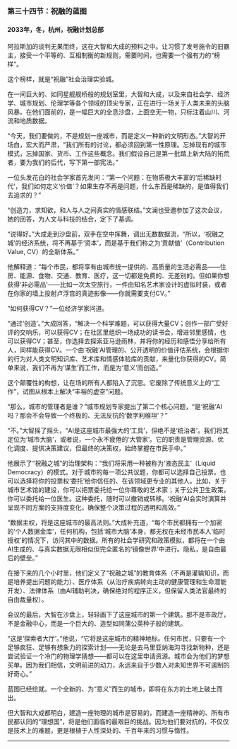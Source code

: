 ### **第三十四节：祝融的蓝图**

#### **2033年，冬，杭州，祝融计划总部**

阿拉斯加的谈判无果而终，这在大智和大成的预料之中。让习惯了发号施令的旧霸主，接受一个平等的、互相制衡的新规则，需要时间，也需要一个强有力的“榜样”。

这个榜样，就是“祝融”社会治理实验城。

在一间巨大的、如同星舰舰桥般的规划室里，大智和大成，以及来自社会学、经济学、城市规划、伦理学等各个领域的顶尖专家，正在进行一场关于人类未来的头脑风暴。在他们面前的，是一幅巨大的全息沙盘，上面空无一物，只标注着山川、河流和地质数据。

“今天，我们要做的，不是规划一座城市，而是定义一种新的文明形态。”大智的开场白，宏大而严肃，“我们所有的讨论，都必须回到第一性原理。忘掉现有的城市模式，忘掉国家、货币、工作这些概念。我们假设自己是第一批踏上新大陆的拓荒者，要为我们的后代，写下第一部宪法。”

一位头发花白的社会学家首先发问：“第一个问题：在物质极大丰富的‘后稀缺时代’，我们如何定义‘价值’？如果生存不再是问题，什么东西是稀缺的，是值得我们去追求的？”

“创造力，求知欲，和人与人之间真实的情感联结。”文澜也受邀参加了这次会议，她的回答，为人文与科技的结合，定下了基调。

“说得好。”大成走到沙盘前，双手在空中挥舞，调出无数数据流，“所以，‘祝融之城’的经济系统，将不再基于‘资本’，而是基于我们称之为‘贡献值’（Contribution Value, CV）的全新体系。”

他解释道：“每个市民，都将享有由城市统一提供的、高质量的生活必需品——住房、能源、食物、交通、教育、医疗，这一切都是免费的、无差别的。但如果你想获得‘非必需品’——比如一次太空旅行，一件由知名艺术家设计的虚拟时装，或者在你家的墙上投射卢浮宫的真迹影像——你就需要支付CV。”

“如何获得CV？”一位经济学家问道。

“通过‘创造’。”大成回答，“解决一个科学难题，可以获得大量CV；创作一部广受好评的交响乐，可以获得CV；在社区里组织一场成功的读书会，增进邻里感情，也可以获得CV；甚至，你选择去探索亚马逊雨林，并将你的经历和感悟分享给所有人，同样能获得CV。一个由‘祝融’AI管理的、公开透明的价值评估系统，会根据你的行为对人类文明知识库、艺术库和情感体验库的贡献，来量化你获得的CV。简单来说，我们不再为‘谋生’而工作，而是为‘意义’而创造。”

这个颠覆性的构想，让在场的所有人都陷入了沉思。它废除了传统意义上的“工作”，试图从根本上解决“丰裕的虚空”问题。

“那么，城市的管理者是谁？”城市规划专家提出了第二个核心问题，“是‘祝融’AI吗？那会不会导致一个终极的、无法反抗的‘数字利维坦’？”

“不。”大智摇了摇头，“AI是这座城市最强大的‘工具’，但绝不是‘统治者’。我们将其定位为‘城市大脑’，或者说，一个永不疲倦的‘大管家’。它的职责是管理资源、优化调度、提供决策建议，但最终的决策权，始终掌握在市民手中。”

他展示了“祝融之城”的治理架构：“我们将采用一种被称为‘液态民主’（Liquid Democracy）的模式。对于城市的每一项公共议题，你都可以选择自己投票，也可以选择将你的投票权‘委托’给你信任的、在该领域更专业的其他人。比如，关于城市艺术馆的建设，你可以把票委托给一位你尊敬的艺术家；关于公共卫生政策，你可以委托给一位医生。这种委托，随时可以撤销或转移。‘祝融’AI会实时演算并呈现不同方案的支持度变化，确保整个决策过程的透明和高效。”

“数据主权，将是这座城市的最高法则。”大成补充道，“每个市民都拥有一个加密的‘个人数据金库’，任何机构，包括‘城市大脑’本身，都无权在未经市民本人‘临时授权’的情况下，访问其中的数据。所有的社会学研究和政策模拟，都将在一个由AI生成的、与真实数据无限相似但完全匿名的‘镜像世界’中进行。隐私，是自由最后的壁垒。”

在接下来的几个小时里，他们定义了“祝融之城”的教育体系（不再是灌输知识，而是培养提出问题的能力）、医疗体系（从治疗疾病转向主动的健康管理和生命潜能开发）、法律体系（由AI辅助判决，确保绝对的程序正义，但保留人类法官最终的自由裁量权）。

会议的最后，大智在沙盘上，轻轻画下了这座城市的第一个建筑。那不是市政厅，不是金融中心，而是一个巨大的、造型如同蒲公英种子般的建筑。

“这是‘探索者大厅’。”他说，“它将是这座城市的精神地标。任何市民，只要有一个足够疯狂、足够有想象力的探索计划——无论是去马里亚纳海沟寻找新物种，还是尝试验证一个冷门的物理学猜想——都可以在这里申请资源。城市会为他们的梦想买单。因为我们相信，文明前进的动力，永远来自于少数人对未知世界不可遏制的好奇心。”

蓝图已经绘就。一个全新的、为“意义”而生的城市，即将在东方的土地上破土而出。

但大智和大成都明白，建造一座物理的城市是容易的，而建造一座精神的、所有市民都认同的“理想国”，将是他们面临的最艰巨的挑战。因为他们要对抗的，不仅仅是技术上的难题，更是根植于人性深处的、千百年来的习惯与惰性。

---

###

###
